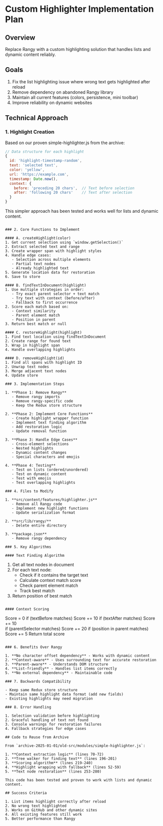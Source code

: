 # Custom Highlighter Implementation Plan

## Overview
Replace Rangy with a custom highlighting solution that handles lists and dynamic content reliably.

## Goals
1. Fix the list highlighting issue where wrong text gets highlighted after reload
2. Remove dependency on abandoned Rangy library
3. Maintain all current features (colors, persistence, mini toolbar)
4. Improve reliability on dynamic websites

## Technical Approach

### 1. Highlight Creation
Based on our proven simple-highlighter.js from the archive:

```javascript
// Data structure for each highlight
{
  id: 'highlight-timestamp-random',
  text: 'selected text',
  color: 'yellow',
  url: 'https://example.com',
  timestamp: Date.now(),
  context: {
    before: 'preceding 20 chars',  // Text before selection
    after: 'following 20 chars'    // Text after selection
  }
}
```

This simpler approach has been tested and works well for lists and dynamic content.
```

### 2. Core Functions to Implement

#### A. createHighlight(color)
1. Get current selection using `window.getSelection()`
2. Extract selected text and range
3. Create wrapper span with highlight styles
4. Handle edge cases:
   - Selection across multiple elements
   - Partial text nodes
   - Already highlighted text
5. Generate location data for restoration
6. Save to store

#### B. findTextInDocument(highlight)
1. Use multiple strategies in order:
   - Try exact parent selector + text match
   - Try text with context (before/after)
   - Fallback to first occurrence
2. Score each match based on:
   - Context similarity
   - Parent element match
   - Position in parent
3. Return best match or null

#### C. restoreHighlight(highlight)
1. Find text location using findTextInDocument
2. Create range for found text
3. Wrap in highlight span
4. Handle overlapping highlights

#### D. removeHighlight(id)
1. Find all spans with highlight ID
2. Unwrap text nodes
3. Merge adjacent text nodes
4. Update store

### 3. Implementation Steps

1. **Phase 1: Remove Rangy**
   - Remove rangy imports
   - Remove rangy-specific code
   - Keep the Redux store structure

2. **Phase 2: Implement Core Functions**
   - Create highlight wrapper function
   - Implement text finding algorithm
   - Add restoration logic
   - Update removal function

3. **Phase 3: Handle Edge Cases**
   - Cross-element selections
   - Nested highlights
   - Dynamic content changes
   - Special characters and emojis

4. **Phase 4: Testing**
   - Test on lists (ordered/unordered)
   - Test on dynamic content
   - Test with emojis
   - Test overlapping highlights

### 4. Files to Modify

1. **src/content/features/highlighter.js**
   - Remove all Rangy code
   - Implement new highlight functions
   - Update serialization format

2. **src/lib/rangy/** 
   - Delete entire directory

3. **package.json**
   - Remove rangy dependency

### 5. Key Algorithms

#### Text Finding Algorithm
```
1. Get all text nodes in document
2. For each text node:
   - Check if it contains the target text
   - Calculate context match score
   - Check parent element match
   - Track best match
3. Return position of best match
```

#### Context Scoring
```
Score = 0
if (textBefore matches) Score += 10
if (textAfter matches) Score += 10  
if (parentSelector matches) Score += 20
if (position in parent matches) Score += 5
Return total score
```

### 6. Benefits Over Rangy

1. **No character offset dependency** - Works with dynamic content
2. **Context-aware** - Uses surrounding text for accurate restoration
3. **Parent-aware** - Understands DOM structure
4. **List-friendly** - Handles list items correctly
5. **No external dependency** - Maintainable code

### 7. Backwards Compatibility

- Keep same Redux store structure
- Maintain same highlight data format (add new fields)
- Existing highlights may need migration

### 8. Error Handling

1. Selection validation before highlighting
2. Graceful handling of text not found
3. Console warnings for restoration failures
4. Fallback strategies for edge cases

## Code to Reuse from Archive

From `archive-2025-01-01/old-src/modules/simple-highlighter.js`:

1. **Context extraction logic** (lines 70-72)
2. **Tree walker for finding text** (lines 196-201)
3. **Scoring algorithm** (lines 219-240)
4. **Highlight wrapping with fallback** (lines 52-59)
5. **Text node restoration** (lines 253-280)

This code has been tested and proven to work with lists and dynamic content.

## Success Criteria

1. List items highlight correctly after reload
2. No wrong text highlighted
3. Works on GitHub and other dynamic sites
4. All existing features still work
5. Better performance than Rangy